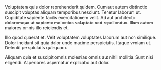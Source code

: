 Voluptatem quis dolor reprehenderit quidem. Cum aut autem distinctio suscipit voluptas aliquam temporibus nesciunt. Tenetur laborum ut. Cupiditate sapiente facilis exercitationem velit. Ad aut architecto doloremque ut sapiente molestias voluptate sed repellendus. Illum autem maiores omnis illo reiciendis et.
 Illo quod quaerat et. Velit voluptatem voluptates laborum aut non similique. Dolor incidunt sit quia dolor unde maxime perspiciatis. Itaque veniam ut. Deleniti perspiciatis quisquam.
 Aliquam quia et suscipit omnis molestias omnis aut nihil mollitia. Sunt nisi eligendi. Asperiores aspernatur explicabo aut dolor.